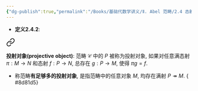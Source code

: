 ```yaml
---
{"dg-publish":true,"permalink":"/Books/基础代数学讲义/Ⅱ. Abel 范畴/2.4 态射范畴/","dgPassFrontmatter":true,"created":"2024-08-05T20:38:29.098+08:00","updated":"2024-08-16T20:51:02.414+08:00"}
---
```


+ **定义2.4.2**: 
<div class="transclusion internal-embed is-loaded"><a class="markdown-embed-link" href="/books///12-12/#8c92d2" aria-label="Open link"><svg xmlns="http://www.w3.org/2000/svg" width="24" height="24" viewBox="0 0 24 24" fill="none" stroke="currentColor" stroke-width="2" stroke-linecap="round" stroke-linejoin="round" class="svg-icon lucide-link"><path d="M10 13a5 5 0 0 0 7.54.54l3-3a5 5 0 0 0-7.07-7.07l-1.72 1.71"></path><path d="M14 11a5 5 0 0 0-7.54-.54l-3 3a5 5 0 0 0 7.07 7.07l1.71-1.71"></path></svg></a><div class="markdown-embed">



**投射对象(projective object)**: 范畴 $\mathcal{C}$ 中的 $P$ 被称为投射对象, 如果对任意满态射 $\pi:M\rightarrow N$ 和态射 $f:P \rightarrow N$, 总存在 $g:P\rightarrow M$, 使得 $\pi g=f$. 

</div></div>

+ 称范畴**有足够多的投射对象**, 是指范畴中的任意对象 $M$, 均存在满射 $P\twoheadrightarrow M$.
{ #8d81d5}
